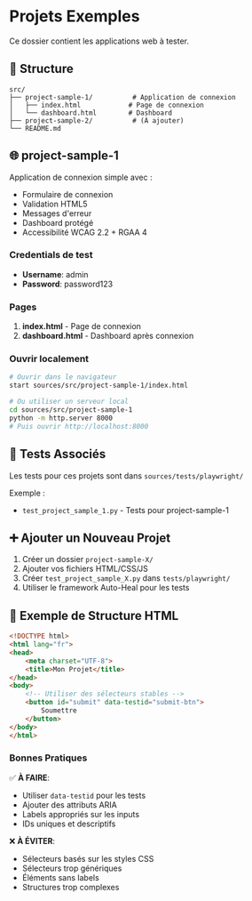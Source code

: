 # Projets Exemples

Ce dossier contient les applications web à tester.

## 📁 Structure

```
src/
├── project-sample-1/          # Application de connexion
│   ├── index.html            # Page de connexion
│   └── dashboard.html        # Dashboard
├── project-sample-2/          # (À ajouter)
└── README.md
```

## 🌐 project-sample-1

Application de connexion simple avec :
- Formulaire de connexion
- Validation HTML5
- Messages d'erreur
- Dashboard protégé
- Accessibilité WCAG 2.2 + RGAA 4

### Credentials de test
- **Username**: admin
- **Password**: password123

### Pages
1. **index.html** - Page de connexion
2. **dashboard.html** - Dashboard après connexion

### Ouvrir localement
```bash
# Ouvrir dans le navigateur
start sources/src/project-sample-1/index.html

# Ou utiliser un serveur local
cd sources/src/project-sample-1
python -m http.server 8000
# Puis ouvrir http://localhost:8000
```

## 🧪 Tests Associés

Les tests pour ces projets sont dans `sources/tests/playwright/`

Exemple :
- `test_project_sample_1.py` - Tests pour project-sample-1

## ➕ Ajouter un Nouveau Projet

1. Créer un dossier `project-sample-X/`
2. Ajouter vos fichiers HTML/CSS/JS
3. Créer `test_project_sample_X.py` dans `tests/playwright/`
4. Utiliser le framework Auto-Heal pour les tests

## 📝 Exemple de Structure HTML

```html
<!DOCTYPE html>
<html lang="fr">
<head>
    <meta charset="UTF-8">
    <title>Mon Projet</title>
</head>
<body>
    <!-- Utiliser des sélecteurs stables -->
    <button id="submit" data-testid="submit-btn">
        Soumettre
    </button>
</body>
</html>
```

### Bonnes Pratiques

✅ **À FAIRE**:
- Utiliser `data-testid` pour les tests
- Ajouter des attributs ARIA
- Labels appropriés sur les inputs
- IDs uniques et descriptifs

❌ **À ÉVITER**:
- Sélecteurs basés sur les styles CSS
- Sélecteurs trop génériques
- Éléments sans labels
- Structures trop complexes

